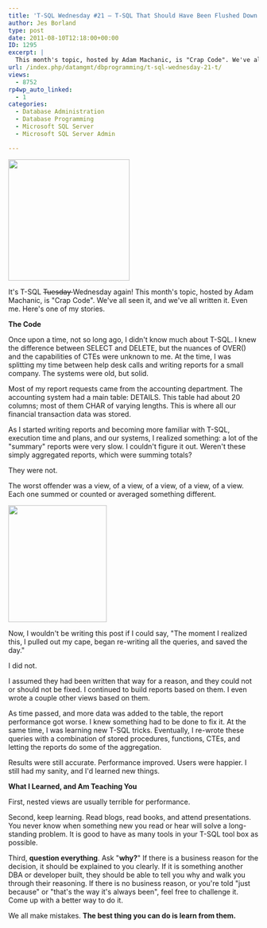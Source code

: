 ```yaml
---
title: 'T-SQL Wednesday #21 – T-SQL That Should Have Been Flushed Down the Toilet'
author: Jes Borland
type: post
date: 2011-08-10T12:18:00+00:00
ID: 1295
excerpt: |
  This month's topic, hosted by Adam Machanic, is "Crap Code". We've all seen it, and we've all written it. Even me.
url: /index.php/datamgmt/dbprogramming/t-sql-wednesday-21-t/
views:
  - 8752
rp4wp_auto_linked:
  - 1
categories:
  - Database Administration
  - Database Programming
  - Microsoft SQL Server
  - Microsoft SQL Server Admin

---
```

<div class="image_block">
  <a href="http://sqlblog.com/blogs/adam_machanic/archive/2011/08/03/t-sql-tuesday-21-a-day-late-and-totally-full-of-it.aspx"><img alt="" src="/wp-content/uploads/users/grrlgeek/TSQLWednesday_thumb_578C7A06.jpg?mtime=1312985179" width="244" height="244" /></a>
</div>

It's T-SQL <del>Tuesday </del>Wednesday again! This month's topic, hosted by Adam Machanic, is "Crap Code". We've all seen it, and we've all written it. Even me. Here's one of my stories. 

**The Code** 

Once upon a time, not so long ago, I didn't know much about T-SQL. I knew the difference between SELECT and DELETE, but the nuances of OVER() and the capabilities of CTEs were unknown to me. At the time, I was splitting my time between help desk calls and writing reports for a small company. The systems were old, but solid. 

Most of my report requests came from the accounting department. The accounting system had a main table: DETAILS. This table had about 20 columns; most of them CHAR of varying lengths. This is where all our financial transaction data was stored. 

As I started writing reports and becoming more familiar with T-SQL, execution time and plans, and our systems, I realized something: a lot of the "summary" reports were very slow. I couldn't figure it out. Weren't these simply aggregated reports, which were summing totals? 

They were not. 

The worst offender was a view, of a view, of a view, of a view, of a view. Each one summed or counted or averaged something different. 

<div class="image_block">
  <a href="/wp-content/uploads/users/grrlgeek/GoldToilet.jpg?mtime=1312985547"><img alt="" src="/wp-content/uploads/users/grrlgeek/GoldToilet.jpg?mtime=1312985547" title="It should have been flushed down this" width="198" height="235" /></a>
</div>

Now, I wouldn't be writing this post if I could say, "The moment I realized this, I pulled out my cape, began re-writing all the queries, and saved the day." 

I did not. 

I assumed they had been written that way for a reason, and they could not or should not be fixed. I continued to build reports based on them. I even wrote a couple other views based on them. 

As time passed, and more data was added to the table, the report performance got worse. I knew something had to be done to fix it. At the same time, I was learning new T-SQL tricks. Eventually, I re-wrote these queries with a combination of stored procedures, functions, CTEs, and letting the reports do some of the aggregation. 

Results were still accurate. Performance improved. Users were happier. I still had my sanity, and I'd learned new things. 

**What I Learned, and Am Teaching You**

First, nested views are usually terrible for performance. 

Second, keep learning. Read blogs, read books, and attend presentations. You never know when something new you read or hear will solve a long-standing problem. It is good to have as many tools in your T-SQL tool box as possible. 

Third, **question everything**. Ask "**why?**" If there is a business reason for the decision, it should be explained to you clearly. If it is something another DBA or developer built, they should be able to tell you why and walk you through their reasoning. If there is no business reason, or you're told "just because" or "that's the way it's always been", feel free to challenge it. Come up with a better way to do it. 

We all make mistakes. **The best thing you can do is learn from them.**